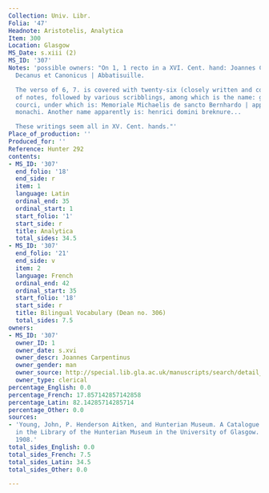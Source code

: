 ```yaml
---
Collection: Univ. Libr.
Folia: '47'
Headnote: Aristotelis, Analytica
Item: 300
Location: Glasgow
MS_Date: s.xiii (2)
MS_ID: '307'
Notes: 'possible owners: "On 1, 1 recto in a XVI. Cent. hand: Joannes Carpentinus
  Decanus et Canonicus | Abbatisuille.

  The verso of 6, 7. is covered with twenty-six (closely written and contracted) lines
  of notes, followed by various scribblings, among which is the name: guillemus de
  courci, under which is: Memoriale Michaelis de sancto Bernhardo | apparatus Johannis
  monachi. Another name apparently is: henrici domini breknure...

  These writings seem all in XV. Cent. hands."'
Place_of_production: ''
Produced_for: ''
Reference: Hunter 292
contents:
- MS_ID: '307'
  end_folio: '18'
  end_side: r
  item: 1
  language: Latin
  ordinal_end: 35
  ordinal_start: 1
  start_folio: '1'
  start_side: r
  title: Analytica
  total_sides: 34.5
- MS_ID: '307'
  end_folio: '21'
  end_side: v
  item: 2
  language: French
  ordinal_end: 42
  ordinal_start: 35
  start_folio: '18'
  start_side: r
  title: Bilingual Vocabulary (Dean no. 306)
  total_sides: 7.5
owners:
- MS_ID: '307'
  owner_ID: 1
  owner_date: s.xvi
  owner_descr: Joannes Carpentinus
  owner_gender: man
  owner_source: http://special.lib.gla.ac.uk/manuscripts/search/detail_p.cfm?NID=15926&AID=&CID=
  owner_type: clerical
percentage_English: 0.0
percentage_French: 17.857142857142858
percentage_Latin: 82.14285714285714
percentage_Other: 0.0
sources:
- 'Young, John, P. Henderson Aitken, and Hunterian Museum. A Catalogue of the Manuscripts
  in the Library of the Hunterian Museum in the University of Glasgow. Glasgow: Maclehose,
  1908.'
total_sides_English: 0.0
total_sides_French: 7.5
total_sides_Latin: 34.5
total_sides_Other: 0.0

---
```

